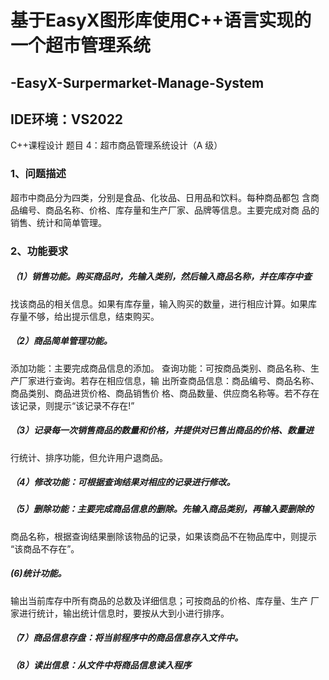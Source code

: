 # 基于EasyX图形库使用C++语言实现的一个超市管理系统
## -EasyX-Surpermarket-Manage-System
## IDE环境：VS2022
C++课程设计
题目 4：超市商品管理系统设计（A 级）
### 1、问题描述
超市中商品分为四类，分别是食品、化妆品、日用品和饮料。每种商品都包
含商品编号、商品名称、价格、库存量和生产厂家、品牌等信息。主要完成对商
品的销售、统计和简单管理。
### 2、功能要求
##### （1）销售功能。购买商品时，先输入类别，然后输入商品名称，并在库存中查
找该商品的相关信息。如果有库存量，输入购买的数量，进行相应计算。如果库
存量不够，给出提示信息，结束购买。
##### （2）商品简单管理功能。
添加功能：主要完成商品信息的添加。
查询功能：可按商品类别、商品名称、生产厂家进行查询。若存在相应信息，输
出所查商品信息：商品编号、商品名称、商品类别、商品进货价格、商品销售价
格、商品数量、供应商名称等。若不存在该记录，则提示“该记录不存在!”
##### （3）记录每一次销售商品的数量和价格，并提供对已售出商品的价格、数量进
行统计、排序功能，但允许用户退商品。
##### （4）修改功能：可根据查询结果对相应的记录进行修改。
##### （5）删除功能：主要完成商品信息的删除。先输入商品类别，再输入要删除的
商品名称，根据查询结果删除该物品的记录，如果该商品不在物品库中，则提示
“该商品不存在”。
##### (6)统计功能。
输出当前库存中所有商品的总数及详细信息；可按商品的价格、库存量、生产
厂家进行统计，输出统计信息时，要按从大到小进行排序。
##### （7）商品信息存盘：将当前程序中的商品信息存入文件中。
##### （8）读出信息：从文件中将商品信息读入程序
